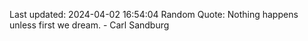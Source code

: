Last updated: 2024-04-02 16:54:04
Random Quote: Nothing happens unless first we dream. - Carl Sandburg